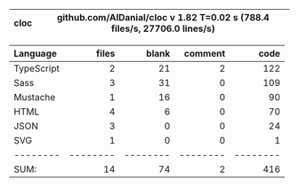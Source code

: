 
cloc|github.com/AlDanial/cloc v 1.82  T=0.02 s (788.4 files/s, 27706.0 lines/s)
--- | ---

Language|files|blank|comment|code
:-------|-------:|-------:|-------:|-------:
TypeScript|2|21|2|122
Sass|3|31|0|109
Mustache|1|16|0|90
HTML|4|6|0|70
JSON|3|0|0|24
SVG|1|0|0|1
--------|--------|--------|--------|--------
SUM:|14|74|2|416
